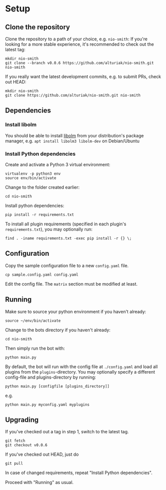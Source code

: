 Setup
===

## Clone the repository
Clone the repository to a path of your choice, e.g. `nio-smith`:
If you're looking for a more stable experience, it's recommended to check out the latest tag:
```
mkdir nio-smith
git clone --branch v0.0.6 https://github.com/alturiak/nio-smith.git nio-smith
```

If you really want the latest development commits, e.g. to submit PRs, check out HEAD:
```
mkdir nio-smith
git clone https://github.com/alturiak/nio-smith.git nio-smith
```
## Dependencies

### Install libolm
You should be able to install [libolm](https://gitlab.matrix.org/matrix-org/olm) from your distribution's package 
manager, e.g. `apt install libolm3 libolm-dev` on Debian/Ubuntu

### Install Python dependencies

Create and activate a Python 3 virtual environment:

```
virtualenv -p python3 env
source env/bin/activate
```

Change to the folder created earlier:
```
cd nio-smith
```

Install python dependencies:

```
pip install -r requirements.txt
```

To install all plugin requirements (specified in each plugin's `requirements.txt`), you may optionally run:
```
find . -iname requirements.txt -exec pip install -r {} \;
```

## Configuration

Copy the sample configuration file to a new `config.yaml` file.

```
cp sample.config.yaml config.yaml
```

Edit the config file. The `matrix` section must be modified at least.

## Running

Make sure to source your python environment if you haven't already:

```
source ~/env/bin/activate
```

Change to the bots directory if you haven't already:
```
cd nio-smith
```

Then simply run the bot with:

```
python main.py
```

By default, the bot will run with the config file at `./config.yaml` and load all plugins from the `plugins`-directory.
You may optionally specify a different config-file and plugins-directory by running:
```
python main.py [configfile [plugins_directory]]
```
e.g.
```
python main.py myconfig.yaml myplugins
```

## Upgrading
If you've checked out a tag in step 1, switch to the latest tag.
```
git fetch
git checkout v0.0.6
```

If you've checked out HEAD, just do
```
git pull
```

In case of changed requirements, repeat "Install Python dependencies".

Proceed with "Running" as usual.